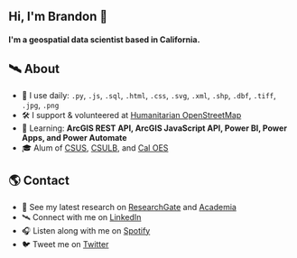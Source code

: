 ## Hi, I'm Brandon 👋

#### I'm a geospatial data scientist based in California.

## 🛰 About
- 🧰 I use daily: `.py`, `.js`,  `.sql`, `.html`, `.css`, `.svg`, `.xml`, `.shp`, `.dbf`, `.tiff`, `.jpg`, `.png`
- 🛠 I support & volunteered at <a href="https://www.hotosm.org" target="blank">Humanitarian OpenStreetMap</a>
- 🌱 Learning: **ArcGIS REST API, ArcGIS JavaScript API, Power BI, Power Apps, and Power Automate**
- 🎓 Alum of <a href="https://www.csus.edu" target="blank">CSUS</a>, <a href="https://www.csulb.edu" target="blank">CSULB</a>, and <a href="https://www.caloes.ca.gov" target="blank">Cal OES</a>

## 🌎 Contact
- 🚀 See my latest research on <a href="https://www.researchgate.net/profile/Brandon-George" target="blank">ResearchGate</a> and <a href="https://csulb.academia.edu/BrandonGeorge" target="blank">Academia</a>
- 🛰️ Connect with me on <a href="https://www.linkedin.com/in/brandonjgeo/" target="blank">LinkedIn</a>
- 🎧 Listen along with me on <a href="https://open.spotify.com/playlist/55M22f0rCvsppRlrFuFRgi" target="blank">Spotify</a>
- 🐦 Tweet me on <a href="https://twitter.com/brandonjgeo/" target="blank">Twitter</a>


